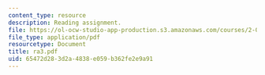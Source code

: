 ```yaml
---
content_type: resource
description: Reading assignment.
file: https://ol-ocw-studio-app-production.s3.amazonaws.com/courses/2-002-mechanics-and-materials-ii-spring-2004/65472d283d2a4838e059b362fe2e9a91_ra3.pdf
file_type: application/pdf
resourcetype: Document
title: ra3.pdf
uid: 65472d28-3d2a-4838-e059-b362fe2e9a91
---
```

